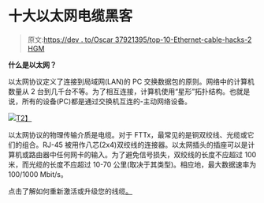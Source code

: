 # 十大以太网电缆黑客

> 原文:[https://dev . to/Oscar 37921395/top-10-Ethernet-cable-hacks-2 HGM](https://dev.to/oscar37921395/top-10-ethernet-cable-hacks-2hgm)

**什么是以太网？**

以太网协议定义了连接到局域网(LAN)的 PC 交换数据包的原则。网络中的计算机数量从 2 台到几千台不等。为了相互连接，计算机使用“星形”拓扑结构。也就是说，所有的设备(PC)都是通过交换机互连的-主动网络设备。

[![](../Images/8b7c4dfce1ff725412893fccd44c3017.png)T2】](https://res.cloudinary.com/practicaldev/image/fetch/s--27HQcRsy--/c_limit%2Cf_auto%2Cfl_progressive%2Cq_auto%2Cw_880/https://www.eltima.com/images/upload/products/eltima/articles/cable/222222.jpg)

以太网协议的物理传输介质是电缆。对于 FTTx，最常见的是铜双绞线、光缆或它们的组合。RJ-45 被用作八芯(2x4)双绞线的连接器。以太网插头的插座可以是计算机或路由器中任何网卡的输入。为了避免信号损失，双绞线的长度不应超过 100 米，而光缆的长度不应超过 10-70 公里(取决于其类型)。相应地，最大数据速率为 100/1000 Mbit/s。

点击了解如何重新激活或升级您的线缆[。](https://www.serial-server.net/ethernet/ethernet-cable-hacks/)